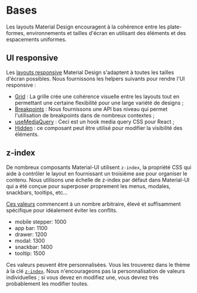 # Bases

<p class="description">Les layouts Material Design encouragent à la cohérence entre les plate-formes, environnements et tailles d'écran en utilisant des éléments et des espacements uniformes.</p>

## UI responsive

Les [layouts responsive](https://material.io/design/layout/responsive-layout-grid.html) Material Design s'adaptent à toutes les tailles d'écran possibles. Nous fournissons les helpers suivants pour rendre l'UI responsive :

- [Grid](/layout/grid/) : La grille crée une cohérence visuelle entre les layouts tout en permettant une certaine flexibilité pour une large variété de designs ;
- [Breakpoints](/layout/breakpoints/) : Nous fournissons une API bas niveau qui permet l'utilisation de breakpoints dans de nombreux contextes ;
- [useMediaQuery](/layout/use-media-query/) : Ceci est un hook media query CSS pour React ;
- [Hidden](/layout/hidden/) : ce composant peut être utilisé pour modifier la visibilité des éléments.

## z-index

De nombreux composants Material-UI utilisent `z-index`, la propriété CSS qui aide à contrôler le layout en fournissant un troisième axe pour organiser le contenu. Nous utilisons une échelle de z-index par défaut dans Material-UI qui a été conçue pour superposer proprement les menus, modales, snackbars, tooltips, etc...

[Ces valeurs](https://github.com/mui-org/material-ui/blob/master/packages/material-ui/src/styles/zIndex.js) commencent à un nombre arbitraire, élevé et suffisamment spécifique pour idéalement éviter les conflits.

- mobile stepper: 1000
- app bar: 1100
- drawer: 1200
- modal: 1300
- snackbar: 1400
- tooltip: 1500

Ces valeurs peuvent être personnalisées. Vous les trouverez dans le thème à la clé [`z-index`](/customization/default-theme/?expend-path=$.zIndex). Nous n'encourageons pas la personnalisation de valeurs individuelles ; si vous devez en modifiez une, vous devrez très probablement les modifier toutes.